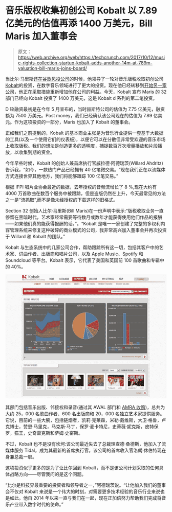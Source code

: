 # 音乐版权收集初创公司 Kobalt 以 7.89 亿美元的估值再添 1400 万美元，Bill Maris 加入董事会 

> 原文：<https://web.archive.org/web/https://techcrunch.com/2017/10/12/music-rights-collection-startup-kobalt-adds-another-14m-at-789m-valuation-bill-maris-joins-board/>

当比尔·马里斯[还在谷歌风投公司](https://web.archive.org/web/20221210023303/https://beta.techcrunch.com/2015/02/26/kobalt-tunes-into-60m-led-by-google-ventures-for-its-music-rights-collection-platform/)的时候，他领导了一轮对音乐版税收取初创公司[Kobalt](https://web.archive.org/web/20221210023303/http://www.kobaltmusic.com/)的投资，在数字音乐领域进行了更大的投资。现在他已经转移到[开始另一家公司](https://web.archive.org/web/20221210023303/https://beta.techcrunch.com/2017/05/16/bill-maris-has-closed-his-new-fund-with-150-million-to-accommodate-strong-investor-interest/)，他正在采取措施重新增加他在公司的利益。今天，Kobalt 宣布 Maris 的 32 部门已经向 Kobalt 投资了 1400 万美元，这是 Kobalt d 系列的第二笔投资。

D 轮融资最初是在今年 5 月宣布的，当时赫斯特公司的估值为 7.75 亿美元，融资额为 7500 万美元。Post money，我们已经确认该公司现在的估值为 7.89 亿美元。作为这项投资的一部分，Maris 也加入了 Kobalt 的董事会。

正如我们之前提到的，Kobalt 的基本商业主张是为音乐行业提供一套基于大数据的工具(以及一个使用它们的仪表板)，以便它可以在分散但非常受欢迎的音乐市场上收取版税。我们的想法是创造更多的透明度，捕捉数百万次增量播放和片段播放，以收集到期的资金。

今年早些时候，Kobalt 的创始人兼首席执行官威拉德·阿德瑞茨(Willard Ahdritz)告诉我，“如今，一款热门产品已经拥有 40 亿笔微交易。“现在我们正在以流媒体方式连接世界其他地方，我们将能够跟踪 100 亿笔交易。”

根据 IFPI 唱片业协会最近的数据，去年授权的音频流增长了 8 %,现在大约有 4000 万首歌曲在数百个服务中被跟踪，但是盗版仍然在上升，今天最常见的方法之一是“流抓取”,而不是像未经授权的下载这样的旧格式。

Section 32 创始人比尔·马里斯(Bill Maris)在一份声明中表示:“版税收取业务一直停留在黑暗时代，艺术家经常需要等待数月或数年才能获得使用他们作品的报酬——如果他们真的能获得报酬的话。”。“Kobalt 是唯一一家创建了完整的多权利内容管理系统来修复这种破碎的商业模式的公司，我非常高兴加入董事会并再次投资于 Willard 和 Kobalt 的团队。”

Kobalt 与生态系统中的几家公司合作，帮助跟踪所有这一切，包括其客户中的艺术家、词曲作者、出版商和唱片公司，以及 Apple Music、Spotify 和 Soundcloud 等平台。Kobalt 表示，它代表了美国和英国前 100 首歌曲和专辑中的 40%。

![](img/b6d9c0558dcd3afba83084f32cfda63a.png)

其部门包括音乐出版、邻接权和录音(通过其 AWAL 部门和 [AMRA 收购](https://web.archive.org/web/20221210023303/https://beta.techcrunch.com/2015/06/08/kobalt-quietly-acquired-amra-to-launch-its-own-global-collection-group-for-digital-music/))，总共为大约 25，000 名歌曲作者、600 名出版商和 20，000 名独立艺术家提供服务。它说，目前的一些大腕，包括链烟者，凯莉·克莱森，米勒·戴维斯，大卫·格鲁，卢克博士，赞恩·马里克，马克斯·马丁，保罗·麦卡特尼，史蒂薇·妮克斯，皮特保罗，猫王，史奇雷克斯和萨姆·史密斯。

不过，Kobalt 也不是没有坎坷:该公司最近失去了总裁理查德·桑德斯，他加入了流媒体服务 Tidal，成为其最新的首席执行官。该公司的首席收入官洛朗·休伯特现在身兼总裁一职。

这项投资似乎更多的是为了让比尔回到 Kobalt，而不是该公司计划采取的任何具体战略方向——尽管我问的是这个问题。

“比尔是科技界最重要的投资者和领导者之一，”阿德瑞茨说。“让他加入我们的董事会不仅对 Kobalt 来说是一个伟大的时刻，对需要更多技术经验的音乐行业来说也是如此。他自 2014 年以来一直与我们在一起，现在正加倍努力帮助我们完成将音乐产业带入数字时代的使命。”